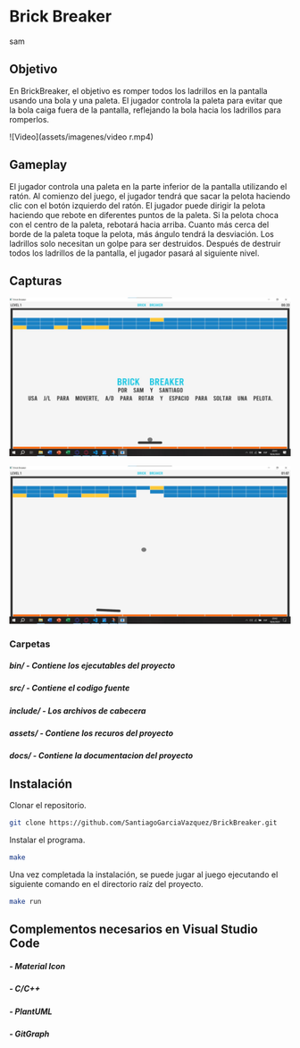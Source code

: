 # Brick Breaker
sam 
## Objetivo

En BrickBreaker, el objetivo es romper todos los ladrillos en la pantalla usando una bola y una paleta. El jugador controla la paleta para evitar que la bola caiga fuera de la pantalla, reflejando la bola hacia los ladrillos para romperlos.


![Video](assets/imagenes/video r.mp4)

## Gameplay

El jugador controla una paleta en la parte inferior de la pantalla utilizando el ratón. Al comienzo del juego, el jugador tendrá que sacar la pelota haciendo clic con el botón izquierdo del ratón. El jugador puede dirigir la pelota haciendo que rebote en diferentes puntos de la paleta. Si la pelota choca con el centro de la paleta, rebotará hacia arriba. Cuanto más cerca del borde de la paleta toque la pelota, más ángulo tendrá la desviación. Los ladrillos solo necesitan un golpe para ser destruidos. Después de destruir todos los ladrillos de la pantalla, el jugador pasará al siguiente nivel.

## Capturas
<img src="assets/imagenes/cap 11.jpg" width=640></image>

<img src="assets/imagenes/cap 1.jpg" width=640></image>


### Carpetas

##### bin/ - Contiene los ejecutables del proyecto
##### src/ - Contiene el codigo fuente
##### include/ - Los archivos de cabecera 
##### assets/ - Contiene los recuros del proyecto
##### docs/ - Contiene la documentacion del proyecto

## Instalación
Clonar el repositorio.

```bash
git clone https://github.com/SantiagoGarciaVazquez/BrickBreaker.git
```

Instalar el programa.

```bash
make
```

Una vez completada la instalación, se puede jugar al juego ejecutando el siguiente comando en el directorio raíz del proyecto.

```bash
make run
```

## Complementos necesarios en Visual Studio Code

##### - Material Icon
##### - C/C++
##### - PlantUML
##### - GitGraph
